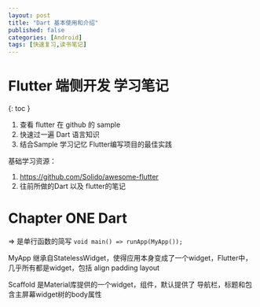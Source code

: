 ```yaml
---
layout: post
title: "Dart 基本使用和介绍"
published: false
categories: [Android]
tags: [快速复习,读书笔记]
---
```


# Flutter 端侧开发 学习笔记
{: toc }

1. 查看 flutter 在 github 的 sample
2. 快速过一遍 Dart 语言知识
3. 结合Sample 学习记忆 Flutter编写项目的最佳实践

基础学习资源：
1. https://github.com/Solido/awesome-flutter
2. 往前所做的Dart 以及 flutter的笔记

# Chapter ONE Dart

=> 是单行函数的简写 `void main() => runApp(MyApp());`

MyApp 继承自StatelessWidget，使得应用本身变成了一个widget，Flutter中，几乎所有都是widget，包括 align padding layout

Scaffold 是Material库提供的一个widget，组件，默认提供了 导航栏，标题和包含主屏幕widget树的body属性